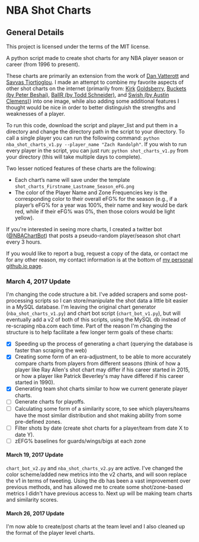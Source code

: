 # NBA Shot Charts

## General Details
This project is licensed under the terms of the MIT license.

A python script made to create shot charts for any NBA player season or career (from 1996 to present).

These charts are primarily an extension from the work of [Dan Vatterott](http://www.danvatterott.com/) and [Savvas Tjortjoglou](http://www.savvastjortjoglou.com). I made an attempt to combine my favorite aspects of other shot charts on the internet (primarily from: [Kirk](https://www.instagram.com/kirkgoldsberry/) [Goldsberry](https://fivethirtyeight.com/contributors/kirk-goldsberry/), [Buckets (by Peter Beshai)](http://buckets.peterbeshai.com/app/#/playerView/201935_2015), [BallR (by Todd Schneider)](http://toddwschneider.com/posts/ballr-interactive-nba-shot-charts-with-r-and-shiny/), and [Swish (by Austin Clemens)](http://www.austinclemens.com/shotcharts/)) into one image, while also adding some additional features I thought would be nice in order to better distinguish the strengths and weaknesses of a player.

To run this code, download the script and player_list and put them in a directory and change the directory path in the script to your directory. To call a single player you can run the following command: `python nba_shot_charts_v1.py --player_name "Zach Randolph"`. If you wish to run every player in the script, you can just run: `python shot_charts_v1.py` from your directory (this will take multiple days to complete). 

Two lesser noticed features of these charts are the following:
* Each chart’s name will save under the template `shot_charts_Firstname_Lastname_Season_eFG.png`
* The color of the Player Name and Zone Frequencies key is the corresponding color to their overall eFG% for the season (e.g., if a player’s eFG% for a year was 100%, their name and key would be dark red, while if their eFG% was 0%, then those colors would be light yellow).

If you're interested in seeing more charts, I created a twitter bot ([@NBAChartBot](https://twitter.com/NBAChartBot)) that posts a pseudo-random player/season shot chart every 3 hours.

If you would like to report a bug, request a copy of the data, or contact me for any other reason, my contact information is at the bottom of [my personal github.io page](http://connor-r.github.io/).


### March 4, 2017 Update
I'm changing the code structure a bit. I've added scrapers and some post-processing scripts so I can store/manipulate the shot data a little bit easier in a MySQL database. I'm leaving the original chart generator (`nba_shot_charts_v1.py`) and chart bot script (`chart_bot_v1.py`), but will eventually add a v2 of both of this scripts, using the MySQL db instead of re-scraping nba.com each time. Part of the reason I'm changing the structure is to help facilitate a few longer term goals of these charts:
- [x] Speeding up the process of generating a chart (querying the database is faster than scraping the web)
- [x] Creating some form of an era-adjustment, to be able to more accurately compare charts from players from different seasons (think of how a player like Ray Allen's shot chart may differ if his career started in 2015, or how a player like Patrick Beverley's may have differed if his career started in 1990).
- [x] Generating team shot charts similar to how we current generate player charts.
- [ ] Generate charts for playoffs.
- [ ] Calculating some form of a similarity score, to see which players/teams have the most similar distribution and shot making ability from some pre-defined zones.
- [ ] Filter shots by date (create shot charts for a player/team from date X to date Y).
- [ ] zEFG% baselines for guards/wings/bigs at each zone

#### March 19, 2017 Update
`chart_bot_v2.py` and `nba_shot_charts_v2.py` are active. I've changed the color scheme/added new metrics into the v2 charts, and will soon replace the v1 in terms of tweeting. Using the db has been a vast improvement over previous methods, and has allowed me to create some shot/zone-based metrics I didn't have previous access to. Next up will be making team charts and similarity scores.

#### March 26, 2017 Update
I'm now able to create/post charts at the team level and I also cleaned up the format of the player level charts. 